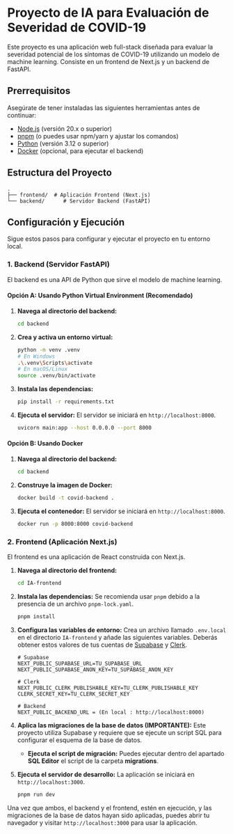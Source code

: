 # Proyecto de IA para Evaluación de Severidad de COVID-19

Este proyecto es una aplicación web full-stack diseñada para evaluar la severidad potencial de los síntomas de COVID-19 utilizando un modelo de machine learning. Consiste en un frontend de Next.js y un backend de FastAPI.

## Prerrequisitos

Asegúrate de tener instaladas las siguientes herramientas antes de continuar:

- [Node.js](https://nodejs.org/) (versión 20.x o superior)
- [pnpm](https://pnpm.io/installation) (o puedes usar npm/yarn y ajustar los comandos)
- [Python](https://www.python.org/downloads/) (versión 3.12 o superior)
- [Docker](https://www.docker.com/products/docker-desktop/) (opcional, para ejecutar el backend)

## Estructura del Proyecto

```
.
├── frontend/  # Aplicación Frontend (Next.js)
└── backend/      # Servidor Backend (FastAPI)
```

## Configuración y Ejecución

Sigue estos pasos para configurar y ejecutar el proyecto en tu entorno local.

### 1. Backend (Servidor FastAPI)

El backend es una API de Python que sirve el modelo de machine learning.

#### Opción A: Usando Python Virtual Environment (Recomendado)

1.  **Navega al directorio del backend:**

    ```bash
    cd backend
    ```

2.  **Crea y activa un entorno virtual:**

    ```bash
    python -m venv .venv
    # En Windows
    .\.venv\Scripts\activate
    # En macOS/Linux
    source .venv/bin/activate
    ```

3.  **Instala las dependencias:**

    ```bash
    pip install -r requirements.txt
    ```

4.  **Ejecuta el servidor:**
    El servidor se iniciará en `http://localhost:8000`.
    ```bash
    uvicorn main:app --host 0.0.0.0 --port 8000
    ```

#### Opción B: Usando Docker

1.  **Navega al directorio del backend:**

    ```bash
    cd backend
    ```

2.  **Construye la imagen de Docker:**

    ```bash
    docker build -t covid-backend .
    ```

3.  **Ejecuta el contenedor:**
    El servidor se iniciará en `http://localhost:8000`.
    ```bash
    docker run -p 8000:8000 covid-backend
    ```

### 2. Frontend (Aplicación Next.js)

El frontend es una aplicación de React construida con Next.js.

1.  **Navega al directorio del frontend:**

    ```bash
    cd IA-frontend
    ```

2.  **Instala las dependencias:**
    Se recomienda usar `pnpm` debido a la presencia de un archivo `pnpm-lock.yaml`.

    ```bash
    pnpm install
    ```

3.  **Configura las variables de entorno:**
    Crea un archivo llamado `.env.local` en el directorio `IA-frontend` y añade las siguientes variables. Deberás obtener estos valores de tus cuentas de [Supabase](https://supabase.com/) y [Clerk](https://clerk.com/).

    ```env
    # Supabase
    NEXT_PUBLIC_SUPABASE_URL=TU_SUPABASE_URL
    NEXT_PUBLIC_SUPABASE_ANON_KEY=TU_SUPABASE_ANON_KEY

    # Clerk
    NEXT_PUBLIC_CLERK_PUBLISHABLE_KEY=TU_CLERK_PUBLISHABLE_KEY
    CLERK_SECRET_KEY=TU_CLERK_SECRET_KEY

    # Backend
    NEXT_PUBLIC_BACKEND_URL = (En local : http://localhost:8000)
    ```

4.  **Aplica las migraciones de la base de datos (IMPORTANTE):**
    Este proyecto utiliza Supabase y requiere que se ejecute un script SQL para configurar el esquema de la base de datos.

    - **Ejecuta el script de migración:**
      Puedes ejecutar dentro del apartado **SQL Editor** el script de la carpeta **migrations**.

5.  **Ejecuta el servidor de desarrollo:**
    La aplicación se iniciará en `http://localhost:3000`.
    ```bash
    pnpm run dev
    ```

Una vez que ambos, el backend y el frontend, estén en ejecución, y las migraciones de la base de datos hayan sido aplicadas, puedes abrir tu navegador y visitar `http://localhost:3000` para usar la aplicación.
